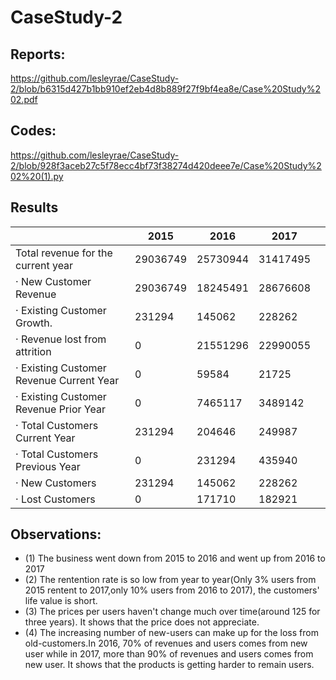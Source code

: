 # CaseStudy-2

## Reports:
https://github.com/lesleyrae/CaseStudy-2/blob/b6315d427b1bb910ef2eb4d8b889f27f9bf4ea8e/Case%20Study%202.pdf

## Codes:
https://github.com/lesleyrae/CaseStudy-2/blob/928f3aceb27c5f78ecc4bf73f38274d420deee7e/Case%20Study%202%20(1).py

## Results
|                                            | 2015          | 2016            | 2017           |   |
|--------------------------------------------|---------------|-----------------|----------------|---|
|        Total revenue for the current year  | 29036749      | 25730944        | 31417495       |   |
| · New Customer Revenue                     | 29036749      |        18245491 | 28676608       |   |
| · Existing Customer   Growth.              | 231294        | 145062          | 228262         |   |
| · Revenue lost from attrition              | 0             | 21551296        | 22990055       |   |
| · Existing Customer Revenue   Current Year | 0             | 59584           | 21725          |   |
| · Existing Customer Revenue   Prior Year   | 0             |        7465117  |        3489142 |   |
| · Total Customers Current Year             |        231294 |        204646   |        249987  |   |
| · Total Customers Previous   Year          | 0             | 231294          | 435940         |   |
| · New Customers                            |        231294 |        145062   |        228262  |   |
| · Lost Customers                           | 0             | 171710          |        182921  |   |

## Observations:
- (1) The business went down from 2015 to 2016 and went up from 2016 to 2017
- (2) The rentention rate is so low from year to year(Only 3% users from 2015 rentent to 2017,only 10% users from 2016 to 2017), the customers' life value is short.
- (3) The prices per users haven't change much over time(around 125 for three years). It shows that the price does not appreciate.
- (4) The increasing number of new-users can make up for the loss from old-customers.In 2016, 70% of revenues and users comes from new user while in 2017, more than 90% of revenues and users comes from new user. It shows that the products is getting harder to remain users.


